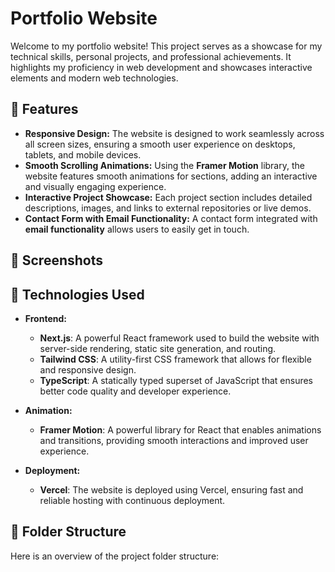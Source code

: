 # Portfolio Website

Welcome to my portfolio website! This project serves as a showcase for my technical skills, personal projects, and professional achievements. It highlights my proficiency in web development and showcases interactive elements and modern web technologies.

## 🌟 Features

- **Responsive Design:** The website is designed to work seamlessly across all screen sizes, ensuring a smooth user experience on desktops, tablets, and mobile devices.
- **Smooth Scrolling Animations:** Using the **Framer Motion** library, the website features smooth animations for sections, adding an interactive and visually engaging experience.
- **Interactive Project Showcase:** Each project section includes detailed descriptions, images, and links to external repositories or live demos.
- **Contact Form with Email Functionality:** A contact form integrated with **email functionality** allows users to easily get in touch.

## 📸 Screenshots



## 🚀 Technologies Used

- **Frontend:** 
  - **Next.js**: A powerful React framework used to build the website with server-side rendering, static site generation, and routing.
  - **Tailwind CSS**: A utility-first CSS framework that allows for flexible and responsive design.
  - **TypeScript**: A statically typed superset of JavaScript that ensures better code quality and developer experience.
  
- **Animation:** 
  - **Framer Motion**: A powerful library for React that enables animations and transitions, providing smooth interactions and improved user experience.
  
- **Deployment:**
  - **Vercel**: The website is deployed using Vercel, ensuring fast and reliable hosting with continuous deployment.

## 📂 Folder Structure

Here is an overview of the project folder structure:



